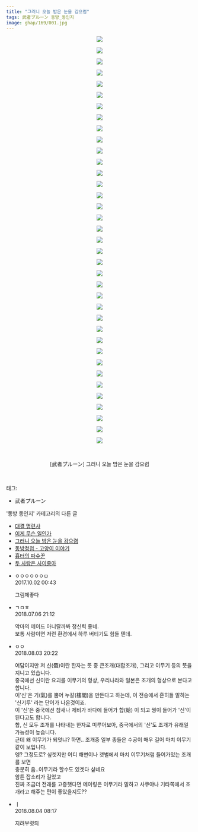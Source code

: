 ```yaml
---
title: "그러니 오늘 밤은 눈을 감으렴"
tags: 武者プルーン 동방_동인지
image: ghap/169/001.jpg
---
```

<div class="article">
<p style="text-align: center; clear: none; float: none;"><img src="{{ site.nasurl }}/ghap/169/001.jpg"/></p>
<p style="text-align: center; clear: none; float: none;"><img src="{{ site.nasurl }}/ghap/169/002.jpg"/></p>
<p style="text-align: center; clear: none; float: none;"><img src="{{ site.nasurl }}/ghap/169/003.jpg"/></p>
<p style="text-align: center; clear: none; float: none;"><img src="{{ site.nasurl }}/ghap/169/004.jpg"/></p>
<p style="text-align: center; clear: none; float: none;"><img src="{{ site.nasurl }}/ghap/169/005.jpg"/></p>
<p style="text-align: center; clear: none; float: none;"><img src="{{ site.nasurl }}/ghap/169/006.jpg"/></p>
<p style="text-align: center; clear: none; float: none;"><img src="{{ site.nasurl }}/ghap/169/007.jpg"/></p>
<p style="text-align: center; clear: none; float: none;"><img src="{{ site.nasurl }}/ghap/169/008.jpg"/></p>
<p style="text-align: center; clear: none; float: none;"><img src="{{ site.nasurl }}/ghap/169/009.jpg"/></p>
<p style="text-align: center; clear: none; float: none;"><img src="{{ site.nasurl }}/ghap/169/010.jpg"/></p>
<p style="text-align: center; clear: none; float: none;"><img src="{{ site.nasurl }}/ghap/169/011.jpg"/></p>
<p style="text-align: center; clear: none; float: none;"><img src="{{ site.nasurl }}/ghap/169/012.jpg"/></p>
<p style="text-align: center; clear: none; float: none;"><img src="{{ site.nasurl }}/ghap/169/013.jpg"/></p>
<p style="text-align: center; clear: none; float: none;"><img src="{{ site.nasurl }}/ghap/169/014.jpg"/></p>
<p style="text-align: center; clear: none; float: none;"><img src="{{ site.nasurl }}/ghap/169/015.jpg"/></p>
<p style="text-align: center; clear: none; float: none;"><img src="{{ site.nasurl }}/ghap/169/016.jpg"/></p>
<p style="text-align: center; clear: none; float: none;"><img src="{{ site.nasurl }}/ghap/169/017.jpg"/></p>
<p style="text-align: center; clear: none; float: none;"><img src="{{ site.nasurl }}/ghap/169/018.jpg"/></p>
<p style="text-align: center; clear: none; float: none;"><img src="{{ site.nasurl }}/ghap/169/019.jpg"/></p>
<p style="text-align: center; clear: none; float: none;"><img src="{{ site.nasurl }}/ghap/169/020.jpg"/></p>
<p style="text-align: center; clear: none; float: none;"><img src="{{ site.nasurl }}/ghap/169/021.jpg"/></p>
<p style="text-align: center; clear: none; float: none;"><img src="{{ site.nasurl }}/ghap/169/022.jpg"/></p>
<p style="text-align: center; clear: none; float: none;"><img src="{{ site.nasurl }}/ghap/169/023.jpg"/></p>
<p style="text-align: center; clear: none; float: none;"><img src="{{ site.nasurl }}/ghap/169/024.jpg"/></p>
<p style="text-align: center; clear: none; float: none;"><img src="{{ site.nasurl }}/ghap/169/025.jpg"/></p>
<p style="text-align: center; clear: none; float: none;"><img src="{{ site.nasurl }}/ghap/169/026.jpg"/></p>
<p style="text-align: center; clear: none; float: none;"><img src="{{ site.nasurl }}/ghap/169/027.jpg"/></p>
<p style="text-align: center; clear: none; float: none;"><img src="{{ site.nasurl }}/ghap/169/028.jpg"/></p>
<p style="text-align: center; clear: none; float: none;"><img src="{{ site.nasurl }}/ghap/169/029.jpg"/></p>
<p style="text-align: center; clear: none; float: none;"><img src="{{ site.nasurl }}/ghap/169/030.jpg"/></p>
<p style="text-align: center; clear: none; float: none;"><img src="{{ site.nasurl }}/ghap/169/031.jpg"/></p>
<p style="text-align: center; clear: none; float: none;"><img src="{{ site.nasurl }}/ghap/169/032.jpg"/></p>
<p style="text-align: center; clear: none; float: none;"><img src="{{ site.nasurl }}/ghap/169/033.jpg"/></p>
<p style="text-align: center; clear: none; float: none;"><img src="{{ site.nasurl }}/ghap/169/034.jpg"/></p>
<p style="text-align: center; clear: none; float: none;"><img src="{{ site.nasurl }}/ghap/169/035.jpg"/></p>
<p style="text-align: center; clear: none; float: none;"><img src="{{ site.nasurl }}/ghap/169/036.jpg"/></p>
<p style="text-align: center; clear: none; float: none;"><img src="{{ site.nasurl }}/ghap/169/037.jpg"/></p>
<p style="text-align: center; clear: none; float: none;"><br/></p>
<p style="text-align: center; clear: none; float: none;">[武者プルーン] 그러니 오늘 밤은 눈을 감으렴</p>
<p><br/></p>
</div><div class="tagTrail">
<p>태그: </p>
<ul>
<li>武者プルーン</li>
</ul>
</div><div class="another">
<p>'동방 동인지' 카테고리의 다른 글</p>
<ul>
<li><a href="/2016-06-18-ghap_172">대결 명련사</a></li>
<li><a href="/2016-06-18-ghap_171">이게 무슨 일인가</a></li>
<li><a href="/2016-06-18-ghap_169">그러니 오늘 밤은 눈을 감으렴</a></li>
<li><a href="/2016-06-18-ghap_168">동방청첩 - 고양이 이야기</a></li>
<li><a href="/2016-06-18-ghap_165">흉터의 파수꾼</a></li>
<li><a href="/2016-06-18-ghap_164">두 사람은 사이좋아</a></li>
</ul>
</div><div class="cb_module cb_fluid">
<div class="cb_wrt cb_profile">
<div class="comment">
<ul>
<li class="cb_thumb_off" id="comment15094702">
<div class="cb_comment_area">
<div class="cb_info_area">
<div class="cb_section">
<span class="cb_nick_name">ㅇㅇㅇㅇㅇㅇㅁ</span>
</div>
<div class="cb_section">
<span class="cb_date">2017.10.02 00:43 </span>
</div>
</div>
<div class="cb_dsc_comment">
<p class="cb_dsc">
											그림체좋다
										</p>
</div>
</div></li>
<li class="cb_thumb_off" id="comment15281666">
<div class="cb_comment_area">
<div class="cb_info_area">
<div class="cb_section">
<span class="cb_nick_name">ㄱㅁㅎ</span>
</div>
<div class="cb_section">
<span class="cb_date">2018.07.06 21:12 </span>
</div>
</div>
<div class="cb_dsc_comment">
<p class="cb_dsc">
											악마의 메이드 아니랄까봐 정신력 좋네.<br/>
보통 사람이면 저런 환경에서 하루 버티기도 힘들 텐데.
										</p>
</div>
</div></li>
<li class="cb_thumb_off" id="comment15300109">
<div class="cb_comment_area">
<div class="cb_info_area">
<div class="cb_section">
<span class="cb_nick_name">ㅇㅇ</span>
</div>
<div class="cb_section">
<span class="cb_date">2018.08.03 20:22 </span>
</div>
</div>
<div class="cb_dsc_comment">
<p class="cb_dsc">
											여담이지만 저 신(蜃)이란 한자는 뜻 중 큰조개(대합조개), 그리고 이무기 등의 뜻을 지니고 있습니다.<br/>
중국에선 신이란 요괴를 이무기의 형상, 우리나라와 일본은 조개의 형상으로 본다고 합니다.<br/>
이'신'은 기(氣)를 뿜어 누갈(樓閣)을 만든다고 하는데, 이 전승에서 흔히들 말하는 '신기루' 라는 단어가 나온것이죠.<br/>
이 '신'은 중국에선 참새나 제비가 바다에 들어가 합(蛤) 이 되고 꿩이 들어가 '신'이 된다고도 합니다.<br/>
합, 신 모두 조개를 나타내는 한자로 미루어보아, 중국에서의 '신'도 조개가 유래일 가능성이 높습니다.<br/>
근데 왜 이무기가 되엇냐? 하면.. 조개중 일부 종들은 수공이 매우 길어 마치 이무기같이 보입니다.<br/>
엥? 그정도로? 싶겟지만 어디 해변이나 갯벌에서 마치 이무기처럼 들어가있는 조개를 보면<br/>
충분히 음..이무기라 할수도 있겟다 싶네요<br/>
암튼 잡소리가 길었고<br/>
진짜 조금더 전래를 고증햇다면 메이링은 이무기라 말하고 사쿠야나 기타쪽에서 조개라고 해주는 편이 좋았을지도??
										</p>
</div>
</div></li>
<li class="cb_thumb_off" id="comment15300430">
<div class="cb_comment_area">
<div class="cb_info_area">
<div class="cb_section">
<span class="cb_nick_name">ㅣ</span>
</div>
<div class="cb_section">
<span class="cb_date">2018.08.04 08:17 </span>
</div>
</div>
<div class="cb_dsc_comment">
<p class="cb_dsc">
											지려부렷듸
										</p>
</div>
</div></li>
</ul>
</div>
</div><!-- commentList close -->
</div>